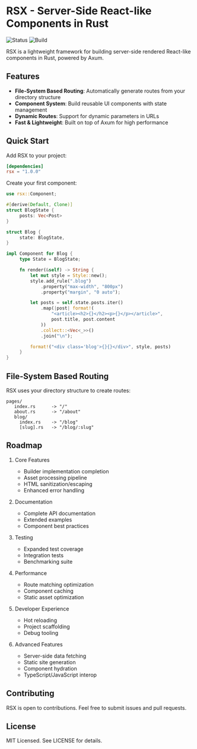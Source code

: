 # RSX - Server-Side React-like Components in Rust

![Status](https://img.shields.io/badge/Status-Under%20Development-blue)
![Build](https://img.shields.io/badge/Build-Passing-brightgreen)


RSX is a lightweight framework for building server-side rendered React-like components in Rust, powered by Axum.
## Features

- **File-System Based Routing**: Automatically generate routes from your directory structure
- **Component System**: Build reusable UI components with state management
- **Dynamic Routes**: Support for dynamic parameters in URLs
- **Fast & Lightweight**: Built on top of Axum for high performance

## Quick Start

Add RSX to your project:
```toml
[dependencies]
rsx = "1.0.0"
```

Create your first component:
```rust
use rsx::Component;

#[derive(Default, Clone)]
struct BlogState {
     posts: Vec<Post>
}

struct Blog {
     state: BlogState,
}

impl Component for Blog {
     type State = BlogState;

     fn render(&self) -> String {
         let mut style = Style::new();
         style.add_rule(".blog")
             .property("max-width", "800px")
             .property("margin", "0 auto");

         let posts = self.state.posts.iter()
             .map(|post| format!(
                 "<article><h2>{}</h2><p>{}</p></article>",
                 post.title, post.content
             ))
             .collect::<Vec<_>>()
             .join("\n");

         format!("<div class='blog'>{}{}</div>", style, posts)
     }
}
```

## File-System Based Routing

RSX uses your directory structure to create routes:

```
pages/
   index.rs      -> "/"
   about.rs      -> "/about"
   blog/
     index.rs    -> "/blog"
     [slug].rs   -> "/blog/:slug"
```

## Roadmap

1. Core Features
    - Builder implementation completion
    - Asset processing pipeline
    - HTML sanitization/escaping
    - Enhanced error handling

2. Documentation
    - Complete API documentation
    - Extended examples
    - Component best practices

3. Testing
    - Expanded test coverage
    - Integration tests
    - Benchmarking suite

4. Performance
    - Route matching optimization
    - Component caching
    - Static asset optimization

5. Developer Experience
    - Hot reloading
    - Project scaffolding
    - Debug tooling

6. Advanced Features
    - Server-side data fetching
    - Static site generation
    - Component hydration
    - TypeScript/JavaScript interop

## Contributing

RSX is open to contributions. Feel free to submit issues and pull requests.

## License

MIT Licensed. See LICENSE for details.